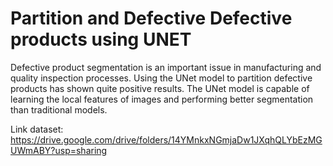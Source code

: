 # Partition and Defective Defective products using UNET
Defective product segmentation is an important issue in manufacturing and quality inspection processes. Using the UNet model to partition defective products has shown quite positive results. The UNet model is capable of learning the local features of images and performing better segmentation than traditional models.

Link dataset: https://drive.google.com/drive/folders/14YMnkxNGmjaDw1JXqhQLYbEzMGUWmABY?usp=sharing

